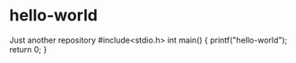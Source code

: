 # hello-world
Just another repository
#include<stdio.h>
int main()
{
  printf("hello-world");
  return 0;
 }
